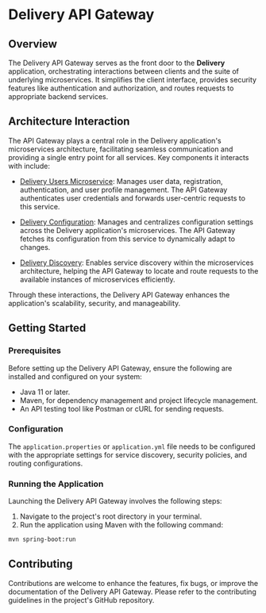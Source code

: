 # Delivery API Gateway

## Overview
The Delivery API Gateway serves as the front door to the **Delivery** application, orchestrating interactions between clients and the suite of underlying microservices. It simplifies the client interface, provides security features like authentication and authorization, and routes requests to appropriate backend services.

## Architecture Interaction
The API Gateway plays a central role in the Delivery application's microservices architecture, facilitating seamless communication and providing a single entry point for all services. Key components it interacts with include:

- [Delivery Users Microservice](https://github.com/KyryloBulyk/delivery-users): Manages user data, registration, authentication, and user profile management. The API Gateway authenticates user credentials and forwards user-centric requests to this service.

- [Delivery Configuration](https://github.com/KyryloBulyk/delivery-configuration): Manages and centralizes configuration settings across the Delivery application's microservices. The API Gateway fetches its configuration from this service to dynamically adapt to changes.

- [Delivery Discovery](https://github.com/KyryloBulyk/delivery-discovery): Enables service discovery within the microservices architecture, helping the API Gateway to locate and route requests to the available instances of microservices efficiently.

Through these interactions, the Delivery API Gateway enhances the application's scalability, security, and manageability.

## Getting Started

### Prerequisites
Before setting up the Delivery API Gateway, ensure the following are installed and configured on your system:
- Java 11 or later.
- Maven, for dependency management and project lifecycle management.
- An API testing tool like Postman or cURL for sending requests.

### Configuration
The `application.properties` or `application.yml` file needs to be configured with the appropriate settings for service discovery, security policies, and routing configurations.

### Running the Application
Launching the Delivery API Gateway involves the following steps:

1. Navigate to the project's root directory in your terminal.
2. Run the application using Maven with the following command:

```bash
mvn spring-boot:run
```

## Contributing
Contributions are welcome to enhance the features, fix bugs, or improve the documentation of the Delivery API Gateway. Please refer to the contributing guidelines in the project's GitHub repository.
